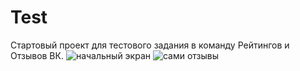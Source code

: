 # Test
Стартовый проект для тестового задания в команду Рейтингов и Отзывов ВК.
![начальный экран](https://github.com/user-attachments/assets/ad670572-c848-4c79-8924-a0e35ae73eab)
![сами отзывы](https://github.com/user-attachments/assets/5454ce5f-c06b-45ba-ae7a-6ac45c9a8b44)
